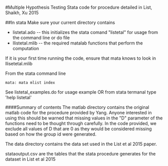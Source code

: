 #Multiple Hypothesis Testing
Stata code for procedure detailed in List, Shaikh, Xu 2015

##In stata 
Make sure your current directory contains
* listetal.ado -- this initializes the stata comand "listetal" for usage from the command line or do file
* llistetal.mlib -- the required matalab functions that perform the computation

If it is your first time running the code, ensure that mata knows to look in llisetetal.mlib

From the stata command line
```
mata: mata mlist index
```
See listetal_examples.do for usage example OR from stata termanal type 'help listetal'


####Summary of contents
The matlab directory contains the original matlab code for the procedure provided by Yang.  Anyone interested in using this should be warned that missing values in the "D" parameter of the functions need to be thought through carefully.  In the code provided, we exclude all values of D that are 0 as they would be considered missing based on how the group id were generated.

The data directory contains the data set used in the List et al 2015 paper.

stataoutput.csv are the tables that the stata procedure generates for the dataset in List et al 2015 
